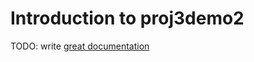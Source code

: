 # Introduction to proj3demo2

TODO: write [great documentation](http://jacobian.org/writing/what-to-write/)
